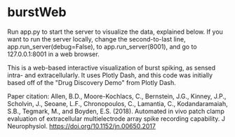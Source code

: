# burstWeb

Run app.py to start the server to visualize the data, explained below. If you want to run the server locally, change the second-to-last line, app.run_server(debug=False), to app.run_server(8001), and go to 127.0.0.1:8001 in a web browser.


This is a web-based interactive visualization of burst spiking, as sensed intra- and extracellularly. 
It uses Plotly Dash, and this code was initially based off of the "Drug Discovery Demo" from Plotly
Dash.

Paper citation: Allen, B.D., Moore-Kochlacs, C., Bernstein, J.G., Kinney, J.P., Scholvin, J., Seoane, L.F., Chronopoulos, C., Lamantia, C., Kodandaramaiah, S.B., Tegmark, M., and Boyden, E.S. (2018).
Automated in vivo patch clamp evaluation of extracellular multielectrode array spike recording
capability. J Neurophysiol. https://doi.org/10.1152/jn.00650.2017